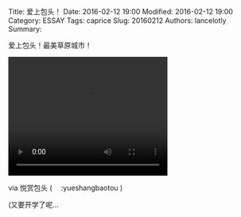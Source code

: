 Title: 爱上包头！
Date: 2016-02-12 19:00
Modified: 2016-02-12 19:00
Category: ESSAY
Tags: caprice
Slug: 20160212
Authors: lancelotly
Summary:

爱上包头！最美草原城市！

<video width="320" height="240" controls>
  <source src="https://blogresources.lancelotly.ml/videos/asbt.mp4" type="video/mp4" oncontextmenu="return false;">
</video>

via 悦赏包头 ( <img src="https://ws4.sinaimg.cn/large/006m3ysvgw1f7soozjm2ij301s01s743.jpg" width="14" oncontextmenu="return false;">:yueshangbaotou )



(又要开学了呢…